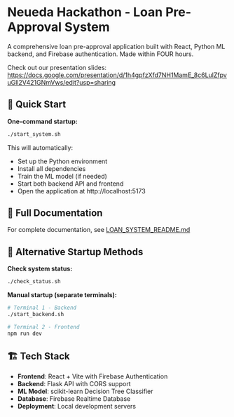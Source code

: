 # Neueda Hackathon - Loan Pre-Approval System

A comprehensive loan pre-approval application built with React, Python ML backend, and Firebase authentication. Made within FOUR hours.

Check out our presentation slides: https://docs.google.com/presentation/d/1h4gpfzXfd7NH1MamE_8c6LulZfpvuGll2V421GNmVws/edit?usp=sharing

## 🚀 Quick Start

**One-command startup:**

```bash
./start_system.sh
```

This will automatically:

-   Set up the Python environment
-   Install all dependencies
-   Train the ML model (if needed)
-   Start both backend API and frontend
-   Open the application at http://localhost:5173

## 📖 Full Documentation

For complete documentation, see [LOAN_SYSTEM_README.md](./LOAN_SYSTEM_README.md)

## 🔧 Alternative Startup Methods

**Check system status:**

```bash
./check_status.sh
```

**Manual startup (separate terminals):**

```bash
# Terminal 1 - Backend
./start_backend.sh

# Terminal 2 - Frontend
npm run dev
```

## 🏗️ Tech Stack

-   **Frontend**: React + Vite with Firebase Authentication
-   **Backend**: Flask API with CORS support
-   **ML Model**: scikit-learn Decision Tree Classifier
-   **Database**: Firebase Realtime Database
-   **Deployment**: Local development servers

